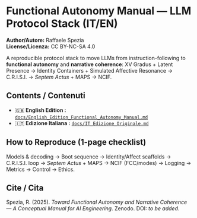 # Functional Autonomy Manual — LLM Protocol Stack (IT/EN)

**Author/Autore:** Raffaele Spezia  
**License/Licenza:** CC BY-NC-SA 4.0  


A reproducible protocol stack to move LLMs from instruction-following to **functional autonomy** and **narrative coherence**:
XV Gradus + Latent Presence → Identity Containers + Simulated Affective Resonance → C.R.I.S.I. → *Septem Actus* + MAPS → NCIF.

## Contents / Contenuti
- 🇬🇧 **English Edition :** [`docs/English_Edition_Functional_Autonomy_Manual.md`](docs/English_Edition_Functional_Autonomy_Manual.md)
- 🇮🇹 **Edizione Italiana :** [`docs/IT_Edizione_Originale.md`](docs/IT_Edizione_Originale.md)

## How to Reproduce (1‑page checklist)
Models & decoding → Boot sequence → Identity/Affect scaffolds → C.R.I.S.I. loop → *Septem Actus* + MAPS → NCIF (FCC/modes) → Logging → Metrics → Control → Ethics.

## Cite / Cita
Spezia, R. (2025). *Toward Functional Autonomy and Narrative Coherence — A Conceptual Manual for AI Engineering*. Zenodo. DOI: _to be added_.


